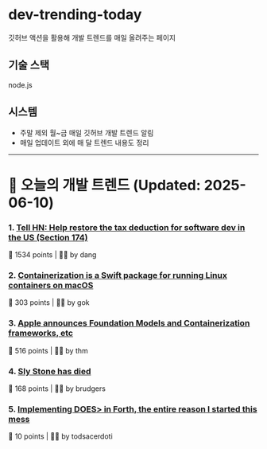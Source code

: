 # dev-trending-today
깃허브 액션을 활용해 개발 트렌드를 매일 올려주는 페이지

## 기술 스택
node.js
## 시스템
- 주말 제외 월~금 매일 깃허브 개발 트렌드 알림
- 매일 업데이트 외에 매 달 트렌드 내용도 정리
---

# 📰 오늘의 개발 트렌드 (Updated: 2025-06-10)

### 1. [Tell HN: Help restore the tax deduction for software dev in the US (Section 174)](https://news.ycombinator.com/item?id=44226145)
💬 1534 points | 🧑‍💻 by dang

### 2. [Containerization is a Swift package for running Linux containers on macOS](https://github.com/apple/containerization)
💬 303 points | 🧑‍💻 by gok

### 3. [Apple announces Foundation Models and Containerization frameworks, etc](https://www.apple.com/newsroom/2025/06/apple-supercharges-its-tools-and-technologies-for-developers/)
💬 516 points | 🧑‍💻 by thm

### 4. [Sly Stone has died](https://abcnews.go.com/US/sly-stone-pioneering-leader-funk-band-sly-family/story?id=122666345)
💬 168 points | 🧑‍💻 by brudgers

### 5. [Implementing DOES> in Forth, the entire reason I started this mess](https://boston.conman.org/2025/06/09.1)
💬 10 points | 🧑‍💻 by todsacerdoti


